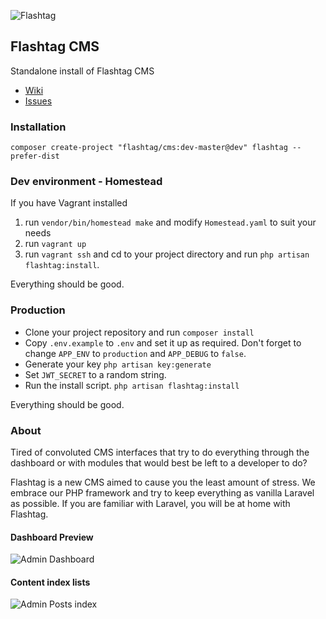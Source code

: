 ![Flashtag](https://s3-us-west-2.amazonaws.com/flashtag/images/flashtag-logo-banner.png)

## Flashtag CMS

Standalone install of Flashtag CMS

- [Wiki](https://github.com/flashtag/flashtag/wiki)
- [Issues](https://github.com/flashtag/flashtag/issues)

### Installation

```
composer create-project "flashtag/cms:dev-master@dev" flashtag --prefer-dist
```

### Dev environment - Homestead

If you have Vagrant installed

1. run `vendor/bin/homestead make` and modify `Homestead.yaml` to suit your needs
2. run `vagrant up`
3. run `vagrant ssh` and cd to your project directory and run `php artisan flashtag:install`.

Everything should be good.


### Production

- Clone your project repository and run `composer install`
- Copy `.env.example` to `.env` and set it up as required. Don't forget to change `APP_ENV` to `production` and `APP_DEBUG` to `false`.
- Generate your key `php artisan key:generate`
- Set `JWT_SECRET` to a random string.
- Run the install script. `php artisan flashtag:install`

Everything should be good.


### About

Tired of convoluted CMS interfaces that try to do everything through the dashboard or with modules that would best be left to a developer to do?

Flashtag is a new CMS aimed to cause you the least amount of stress. We embrace our PHP framework and try to keep everything as vanilla Laravel as possible.
If you are familiar with Laravel, you will be at home with Flashtag. 

#### Dashboard Preview

![Admin Dashboard](https://s3-us-west-2.amazonaws.com/flashtag/screenshots/alpha/admin-dashboard.png)

#### Content index lists

![Admin Posts index](https://s3-us-west-2.amazonaws.com/flashtag/screenshots/alpha/admin-posts-index.png)

